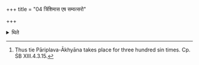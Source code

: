 +++
title = "04 त्रिंशिमास एष सम्वत्सरो"

+++

<details><summary>थिते</summary>

4. This year consists of months each having thirty days.[^1]  

[^1]: Thus tie Pāriplava-Ākhyāna takes place for three hundred sin times. Cp. ŚB XIII.4.3.15.  
</details>

